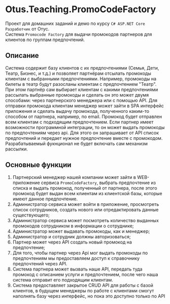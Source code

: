 # Otus.Teaching.PromoCodeFactory

Проект для домашних заданий и демо по курсу `C# ASP.NET Core Разработчик` от Отус.  
Cистема `Promocode Factory` для выдачи промокодов партнеров для клиентов по группам предпочтений.

## Описание 

Система содержит базу клиентов с их предпочтениями (Семья, Дети, Театр, Бизнес, и т.д.) и позволяет партнёрам отсылать промокоды клиентам с выбранными предпочтениями. 
Например, промокоды на билеты в театр будут разосланы клиентам с предпочтением "Театр". 
При этом партнёр сам выбирает клиентам с какими предпочтениями рассылать выбранные промокоды и сделать он это может двумя способами: через партнерского менеджера или с помощью API.
Для отправки промокода клиентам менеджер может зайти в SPA интерфейс приложения и сделать выдачу промокода, полученного каким-то способом от партнера, например, по email. Промокод будет отправлен
всем клиентам с подходящим предпочтением.
Если партнер имеет возможности программной интеграции, то он может выдать промокоды по предпочтениям через api. 
Для этого он запрашивает от API список предпочтений и передает нужное предпочтение вместе с промокодом.
Разрабатываемый фукнционал не будет включать сам механизм рассылки.

## Основные функции
1. Партнерский менеджер нашей компании может зайти в WEB-приложение сервиса `PromoCodeFactory`, выбрать предпочтение из списка и выдать промокод, полученный от партнера, после этого промокод будет выдан всем клиентам из клиентской базы, которые имеют данное предпочтение.
2. Администратор сервиса может войти в приложение, просмотреть список сотрудников, создать нового или отредактировать данные существующего;
3. Администратор сервиса может посмотреть количество выданных промокодов сотрудником в информации о сотруднике;
4. Администратор может выдавать промокоды, как и менеджер;
6. Администратор и сотрудник должны авторизоваться;
7. Партнер может через API создать новый промокод на предпочтение;
8. Для того, чтобы партнер через Api мог выдать промокоды по предпочтениям мы предоставляем доступ к справочнику предпочтений через API.
9. Система партнера может вызвать наше API, передать туда промокод с описанием услуги и предпочтением, после чего наша система отправит его подходящим клиентам.
10. Система предоставляет закрытое CRUD API для работы с базой клиентов, в будущем менеджеры по работе с клиентами смогут наполнять базу через интерфейс, но пока это доступно только по API